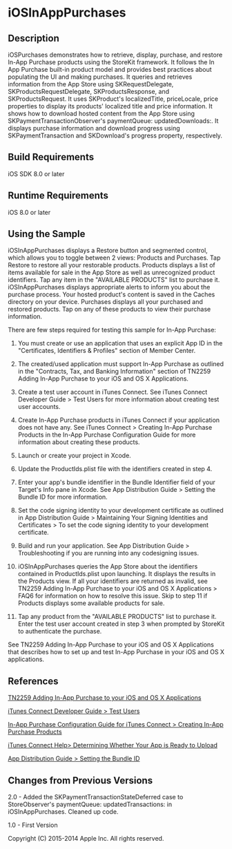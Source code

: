 # iOSInAppPurchases

## Description
iOSPurchases demonstrates how to retrieve, display, purchase, and restore In-App Purchase products using the StoreKit framework.
It follows the In App Purchase built-in product model and provides best practices about populating the UI and making purchases. 
It queries and retrieves information from the App Store using SKRequestDelegate, SKProductsRequestDelegate, SKProductsResponse,
and SKProductsRequest. It uses SKProduct's localizedTitle, priceLocale, price properties to display its products' localized title
and price information. It shows how to download hosted content from the App Store using SKPaymentTransactionObserver's paymentQueue: updatedDownloads:.
It displays purchase information and download progress using SKPaymentTransaction and SKDownload's progress property, respectively.


## Build Requirements
iOS SDK 8.0 or later


## Runtime Requirements
iOS 8.0 or later


## Using the Sample
iOSInAppPurchases displays a Restore button and segmented control, which allows you to toggle between 2 views: Products and Purchases.
Tap Restore to restore all your restorable products. Products  displays a list of items available for sale in the App Store as well as
unrecognized product identifiers. Tap any item in the "AVAILABLE PRODUCTS" list to purchase it. iOSInAppPurchases displays appropriate 
alerts to inform you about the purchase process. Your hosted product's content is saved in the Caches directory on your device.
Purchases displays all your purchased and restored products. Tap on any of these products to view their purchase information.


There are few steps required for testing this sample for In-App Purchase:

1. You must create or use an application that uses an explicit App ID in the "Certificates, Identifiers & Profiles" section of Member Center.

2. The created/used application must support In-App Purchase as outlined in the "Contracts, Tax, and Banking Information" section of TN2259 Adding In-App Purchase to your iOS and OS X Applications.

3. Create a test user account in iTunes Connect. See iTunes Connect Developer Guide > Test Users for more information about creating test user accounts.

4. Create In-App Purchase products in iTunes Connect if your application does not have any. See iTunes Connect > Creating In-App Purchase Products in the In-App Purchase Configuration Guide for more information about creating these products.

5. Launch or create your project in Xcode.

6. Update the ProductIds.plist file with the identifiers created in step 4.

7. Enter your app's bundle identifier in the Bundle Identifier field of your Target's Info pane in Xcode. See App Distribution Guide > Setting the Bundle ID for more information.

8. Set the code signing identity to your development certificate as outlined in App Distribution Guide > Maintaining Your Signing Identities and Certificates > To set the code signing identity to your development certificate.

9. Build and run your application. See App Distribution Guide > Troubleshooting if you are running into any codesigning issues.

10. iOSInAppPurchases queries the App Store about the identifiers contained in ProductIds.plist upon launching. It displays the results in the Products view. If all your identifiers are returned as invalid, see TN2259 Adding In-App Purchase to your iOS and OS X Applications > FAQ6 for information on how to resolve this issue. Skip to step 11 if Products displays some available products for sale.

11. Tap any product from the "AVAILABLE PRODUCTS" list to purchase it. Enter the test user account created in step 3 when prompted by StoreKit to authenticate the purchase.

See TN2259 Adding In-App Purchase to your iOS and OS X Applications that describes how to set up and test In-App Purchase in your iOS and OS X applications.



## References
[TN2259 Adding In-App Purchase to your iOS and OS X Applications](https://developer.apple.com/library/ios/technotes/tn2259)

[iTunes Connect Developer Guide > Test Users](https://developer.apple.com/library/ios/documentation/LanguagesUtilities/Conceptual/iTunesConnect_Guide/Chapters/SettingUpUserAccounts.html#//apple_ref/doc/uid/TP40011225-CH25-SW9)

[In-App Purchase Configuration Guide for iTunes Connect > Creating In-App Purchase Products](https://developer.apple.com/library/ios/documentation/LanguagesUtilities/Conceptual/iTunesConnectInAppPurchase_Guide/Chapters/CreatingInAppPurchaseProducts.html)

[iTunes Connect Help> Determining Whether Your App is Ready to Upload](https://developer.apple.com/library/ios/recipes/iTunesConnect_Recipes/Articles/DetermineStatus.html)

[App Distribution Guide > Setting the Bundle ID](https://developer.apple.com/library/ios/documentation/IDEs/Conceptual/AppDistributionGuide/ConfiguringYourApp/ConfiguringYourApp.html#//apple_ref/doc/uid/TP40012582-CH28-SW16)



## Changes from Previous Versions
2.0 - Added the SKPaymentTransactionStateDeferred case to StoreObserver's paymentQueue: updatedTransactions: in iOSInAppPurchases. Cleaned up code.

1.0 - First Version


Copyright (C) 2015-2014 Apple Inc. All rights reserved.